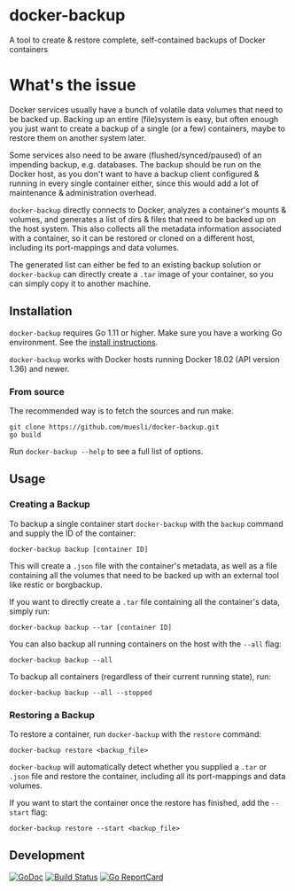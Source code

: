 docker-backup
=============

A tool to create & restore complete, self-contained backups of Docker containers

# What's the issue

Docker services usually have a bunch of volatile data volumes that need to be
backed up. Backing up an entire (file)system is easy, but often enough you just
want to create a backup of a single (or a few) containers, maybe to restore them
on another system later.

Some services also need to be aware (flushed/synced/paused) of an impending
backup, e.g. databases. The backup should be run on the Docker host, as you
don't want to have a backup client configured & running in every single
container either, since this would add a lot of maintenance & administration
overhead.

`docker-backup` directly connects to Docker, analyzes a container's mounts &
volumes, and generates a list of dirs & files that need to be backed up on the
host system. This also collects all the metadata information associated with a
container, so it can be restored or cloned on a different host, including its
port-mappings and data volumes.

The generated list can either be fed to an existing backup solution or
`docker-backup` can directly create a `.tar` image of your container, so you can
simply copy it to another machine.

## Installation

`docker-backup` requires Go 1.11 or higher. Make sure you have a working Go
environment. See the [install instructions](http://golang.org/doc/install.html).

`docker-backup` works with Docker hosts running Docker 18.02 (API version 1.36)
and newer.

### From source

The recommended way is to fetch the sources and run make.

    git clone https://github.com/muesli/docker-backup.git
    go build

Run `docker-backup --help` to see a full list of options.

## Usage

### Creating a Backup

To backup a single container start `docker-backup` with the `backup` command and
supply the ID of the container:

    docker-backup backup [container ID]

This will create a `.json` file with the container's metadata, as well as a file
containing all the volumes that need to be backed up with an external tool like
restic or borgbackup.

If you want to directly create a `.tar` file containing all the container's
data, simply run:

    docker-backup backup --tar [container ID]

You can also backup all running containers on the host with the `--all` flag:

    docker-backup backup --all

To backup all containers (regardless of their current running state), run:

    docker-backup backup --all --stopped

### Restoring a Backup

To restore a container, run `docker-backup` with the `restore` command:

    docker-backup restore <backup_file>

`docker-backup` will automatically detect whether you supplied a `.tar` or
`.json` file and restore the container, including all its port-mappings and data
volumes.

If you want to start the container once the restore has finished, add the
`--start` flag:

    docker-backup restore --start <backup_file>

## Development

[![GoDoc](https://godoc.org/github.com/golang/gddo?status.svg)](https://godoc.org/github.com/muesli/docker-backup)
[![Build Status](https://travis-ci.org/muesli/docker-backup.svg?branch=master)](https://travis-ci.org/muesli/docker-backup)
[![Go ReportCard](http://goreportcard.com/badge/muesli/docker-backup)](http://goreportcard.com/report/muesli/docker-backup)
